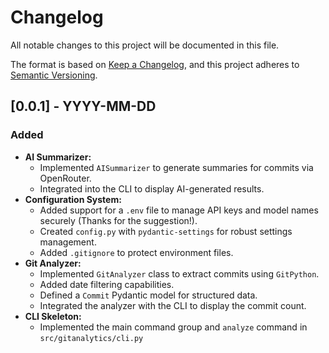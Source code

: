 # Changelog

All notable changes to this project will be documented in this file.

The format is based on [Keep a Changelog](https://keepachangelog.com/en/1.0.0/),
and this project adheres to [Semantic Versioning](https://semver.org/spec/v2.0.0.html).

## [0.0.1] - YYYY-MM-DD

### Added
- **AI Summarizer:**
  - Implemented `AISummarizer` to generate summaries for commits via OpenRouter.
  - Integrated into the CLI to display AI-generated results.
- **Configuration System:**
  - Added support for a `.env` file to manage API keys and model names securely (Thanks for the suggestion!).
  - Created `config.py` with `pydantic-settings` for robust settings management.
  - Added `.gitignore` to protect environment files.
- **Git Analyzer:**
  - Implemented `GitAnalyzer` class to extract commits using `GitPython`.
  - Added date filtering capabilities.
  - Defined a `Commit` Pydantic model for structured data.
  - Integrated the analyzer with the CLI to display the commit count.
- **CLI Skeleton:**
  - Implemented the main command group and `analyze` command in `src/gitanalytics/cli.py`